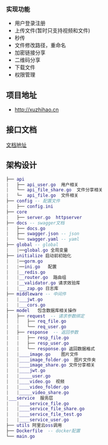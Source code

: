 

### 实现功能

* 用户登录注册
* 上传文件(暂时只支持视频和文件)
* 秒传
* 文件修改路径，重命名
* 加密链接分享
* 二维码分享
* 下载文件
* 权限管理




## 项目地址 
* http://xuzhihao.cn


## 接口文档
[文档地址](xuzhihao.cn/swagger/index.html)  



## 架构设计

```lua
├── api
|   ├── api_user.go  用户相关
|   └── api_file_share.go  文件分享相关
|   └─  api_file.go  文件相关
├── config -- 配置文件 
|   ├── config.ini
├── core 
|   ├── server.go  httpserver 
├── docs -- swagger文档
|   ├── docs.go 
|   ├── swagger.json -- json
|   └── swagger.yaml -- yaml  
├── global -- global
|   |──global.go 全局变量
├── initialize 启动前初始化
|   |──gorm.go
|   |──ini.go   配置
|   |__redis.go 
|   |__router.go  路由组
|   |__validator.go 请求效验库
|   |___zap.go 日志库
├── middleware -- 中间件
|   |___jwt.go
|   |___cors.go
├── model   包含数据库相关操作
│   ├── request  -- 请求参数绑定
|   |   ├── req_file.go
|   |   └── req_user.go  
|   ├── response  -- 返回参数
|   |   ├── resp_file.go 
|   |   ├── resp_user.go
|   |   └── response.go 返回数据格式
|   |____image.go    图片文件
|   |____image_folder.go  图片文件夹
|   |____image_share.go 文件分享相关
|   |____jwt.go
|   |_____user.go
|   |____video.go  视频
|   |____video_folder.go
|   |_____video_share.go
|___service  服务层
|   |____service_file.go
|   |____service_file_share.go
|   |____service_file_test.go
|   |____service_user.go
├── utils 阿里云oss调用
├── Dockerfile  -- docker配置
└── main.go  
```

